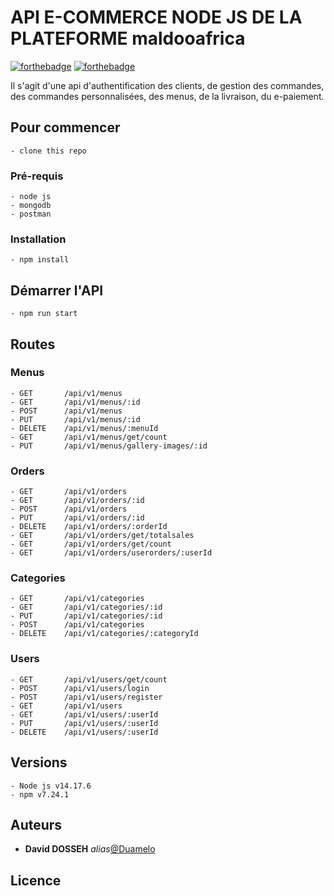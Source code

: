 # API E-COMMERCE NODE JS DE LA PLATEFORME maldooafrica

[![forthebadge](http://forthebadge.com/images/badges/built-with-love.svg)](http://forthebadge.com)  [![forthebadge](http://forthebadge.com/images/badges/powered-by-electricity.svg)](http://forthebadge.com)

Il s'agit d'une api d'authentification des clients, de gestion des commandes, des commandes personnalisées, des menus, de la livraison, du e-paiement.

## Pour commencer

    - clone this repo

### Pré-requis

    - node js
    - mongodb
    - postman

### Installation

    - npm install

## Démarrer l'API

    - npm run start

## Routes

### Menus

    - GET       /api/v1/menus
    - GET       /api/v1/menus/:id
    - POST      /api/v1/menus
    - PUT       /api/v1/menus/:id
    - DELETE    /api/v1/menus/:menuId
    - GET       /api/v1/menus/get/count
    - PUT       /api/v1/menus/gallery-images/:id

### Orders

    - GET       /api/v1/orders
    - GET       /api/v1/orders/:id
    - POST      /api/v1/orders
    - PUT       /api/v1/orders/:id
    - DELETE    /api/v1/orders/:orderId
    - GET       /api/v1/orders/get/totalsales
    - GET       /api/v1/orders/get/count
    - GET       /api/v1/orders/userorders/:userId

### Categories

    - GET       /api/v1/categories
    - GET       /api/v1/categories/:id
    - PUT       /api/v1/categories/:id
    - POST      /api/v1/categories
    - DELETE    /api/v1/categories/:categoryId

### Users

    - GET       /api/v1/users/get/count
    - POST      /api/v1/users/login
    - POST      /api/v1/users/register
    - GET       /api/v1/users
    - GET       /api/v1/users/:userId
    - PUT       /api/v1/users/:userId
    - DELETE    /api/v1/users/:userId

## Versions

    - Node js v14.17.6
    - npm v7.24.1

## Auteurs

* **David DOSSEH** _alias_[@Duamelo](https://github.com/Duamelo)

## Licence
